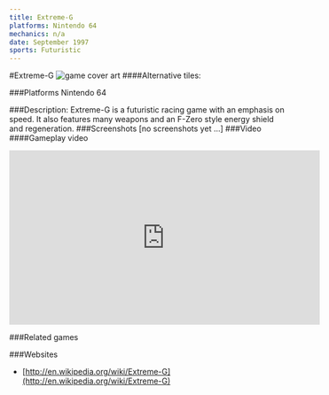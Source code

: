 ```yaml
---
title: Extreme-G
platforms: Nintendo 64
mechanics: n/a
date: September 1997
sports: Futuristic 
---
```

#Extreme-G
![game cover art](//images.igdb.com/igdb/image/upload/t_cover_big/qfxarza3turtmviqwuev.jpg "Logo Title Text 1")
####Alternative tiles:

###Platforms
Nintendo 64

###Description:
Extreme-G is a futuristic racing game with an emphasis on speed. It also features many weapons and an F-Zero style energy shield and regeneration.
###Screenshots
[no screenshots yet ...]
###Video
####Gameplay video

<iframe width="560" height="315" src="https://www.youtube.com/embed/zGgA9XgToO4" frameborder="0" allowfullscreen></iframe>

###Related games

###Websites
* [http://en.wikipedia.org/wiki/Extreme-G](http://en.wikipedia.org/wiki/Extreme-G)
